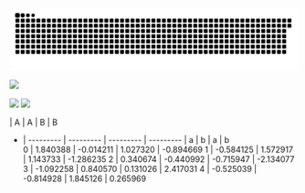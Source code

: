 <picture>
  <source media="(prefers-color-scheme: dark)" srcset="github-user-contribution.svg" />
  <source media="(prefers-color-scheme: light)" srcset="github-user-contribution.svg" />
  <img alt="github-snake" src="github-user-contribution.svg" />
</picture>

![](https://github-profile-summary-cards.vercel.app/api/cards/profile-details?username=Neko1313&theme=solarized_dark)

![](https://github-profile-summary-cards.vercel.app/api/cards/repos-per-language?username=Neko1313&theme=solarized_dark)
![](https://github-profile-summary-cards.vercel.app/api/cards/productive-time?username=Neko1313&theme=solarized_dark)


  | A         | A         | B         | B        
- | --------- | --------- | --------- | ---------
  | a         | b         | a         | b        
0 | 1.840388  | -0.014211 | 1.027320  | -0.894669
1 | -0.584125 | 1.572917  | 1.143733  | -1.286235
2 | 0.340674  | -0.440992 | -0.715947 | -2.134077
3 | -1.092258 | 0.840570  | 0.131026  | 2.417031 
4 | -0.525039 | -0.814928 | 1.845126  | 0.265969 



